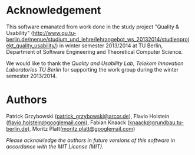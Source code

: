 Acknowledgement
===============

This software emanated from work done in the study project "Quality & Usability" (<http://www.qu.tu-berlin.de/menue/studium_und_lehre/lehrangebot_ws_20132014/studienprojekt_quality_usability/>) in winter semester 2013/2014 at TU Berlin, Department of Software Engineering and Theoretical Computer Science.

We would like to thank the *Quality and Usability Lab, Telekom Innovation Laboratories TU Berlin* for supporting the work group during the winter semester 2013/2014.

Authors
=======

Patrick Grzybowski (patrick_grzybowski@arcor.de), Flavio Holstein (flavio.holstein@googlemail.com), Fabian Knaack (knaack@grundbau.tu-berlin.de), Moritz Platt(moritz.platt@googlemail.com)

*Please acknowledge the authors in future versions of this software in accordance with the MIT License (MIT).*
